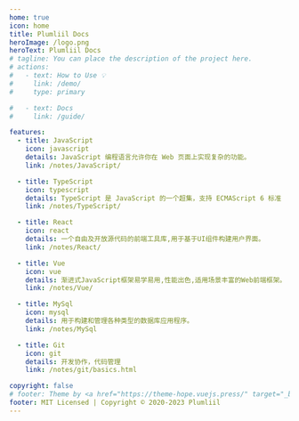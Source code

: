 ```yaml
---
home: true
icon: home
title: Plumliil Docs
heroImage: /logo.png
heroText: Plumliil Docs
# tagline: You can place the description of the project here.
# actions:
#   - text: How to Use 💡
#     link: /demo/
#     type: primary

#   - text: Docs
#     link: /guide/

features:
  - title: JavaScript
    icon: javascript
    details: JavaScript 编程语言允许你在 Web 页面上实现复杂的功能。
    link: /notes/JavaScript/

  - title: TypeScript
    icon: typescript
    details: TypeScript 是 JavaScript 的一个超集，支持 ECMAScript 6 标准
    link: /notes/TypeScript/

  - title: React
    icon: react
    details: 一个自由及开放源代码的前端工具库,用于基于UI组件构建用户界面。
    link: /notes/React/

  - title: Vue
    icon: vue
    details: 渐进式JavaScript框架易学易用,性能出色,适用场景丰富的Web前端框架。
    link: /notes/Vue/

  - title: MySql
    icon: mysql
    details: 用于构建和管理各种类型的数据库应用程序。
    link: /notes/MySql

  - title: Git
    icon: git
    details: 开发协作，代码管理
    link: /notes/git/basics.html

copyright: false
# footer: Theme by <a href="https://theme-hope.vuejs.press/" target="_blank">VuePress Theme Hope</a> | MIT Licensed, Copyright © 2019-present Mr.Hope
footer: MIT Licensed | Copyright © 2020-2023 Plumliil
---
```


<!-- This is an example of a project homepage. You can place your main content here.

To use this layout, you need to set `home: true` in the page front matter. -->

<!-- For related descriptions of configuration items, please see [Project HomePage Layout Config](https://theme-hope.vuejs.press/guide/layout/home/). -->
